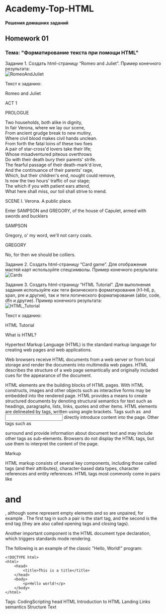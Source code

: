 # Academy-Top-HTML

#### Решения домашних заданий

## Homework 01

### Тема: "Форматирование текста при помощи HTML"

Задание 1. Создать html-страницу “Romeo and Juliet”. Пример конечного результата:        
![RomeoAndJuliet](https://github.com/KstNik/Academy-Top-HTML/assets/117995964/0b84d735-2907-4f64-ac9a-2e0ede27ad97)

Текст к заданию:

Romeo and Juliet

ACT 1

PROLOGUE

Two households, both alike in dignity,    
In fair Verona, where we lay our scene,    
From ancient grudge break to new mutiny,    
Where civil blood makes civil hands unclean.    
From forth the fatal loins of these two foes    
A pair of star-cross'd lovers take their life;    
Whose misadventured piteous overthrows    
Do with their death bury their parents' strife.    
The fearful passage of their death-mark'd love,    
And the continuance of their parents' rage,    
Which, but their children's end, nought could remove,    
Is now the two hours' traffic of our stage;    
The which if you with patient ears attend,    
What here shall miss, our toil shall strive to mend.     

SCENE I. Verona. A public place.

Enter SAMPSON and GREGORY, of the house of Capulet, armed with swords and bucklers

SAMPSON

Gregory, o' my word, we'll not carry coals.

GREGORY

No, for then we should be colliers.

Задание 2. Создать html-страницу “Card game”. Для отображения мастей карт используйте спецсимволы. Пример конечного результата:        
![Сards](https://github.com/KstNik/Academy-Top-HTML/assets/117995964/fad27b96-8436-454e-bd55-d5c1c1daa349)

Задание 3. Создать html-страницу “HTML Tutorial”. Для выполнения задания используйте как теги физического форматирования (h1-h6, p, span, pre и другие), так и теги логического форматирования (abbr, code, dfn и другие). Пример конечного результата:        
![HTML_Tutorial](https://github.com/KstNik/Academy-Top-HTML/assets/117995964/658533b8-5e4a-43c9-a1f7-8747d141ee3d)

Текст к заданию:

HTML Tutorial

What is HTML?

Hypertext Markup Language (HTML) is the standard markup language for creating web pages and web applications.

Web browsers receive HTML documents from a web server or from local storage and render the documents into multimedia web pages. HTML describes the structure of a web page semantically and originally included cues for the appearance of the document.

HTML elements are the building blocks of HTML pages. With HTML constructs, images and other objects such as interactive forms may be embedded into the rendered page. HTML provides a means to create structured documents by denoting structural semantics for text such as headings, paragraphs, lists, links, quotes and other items. HTML elements are delineated by tags, written using angle brackets. Tags such as <img /> and <input /> directly introduce content into the page. Other tags such as <p> surround and provide information about document text and may include other tags as sub-elements. Browsers do not display the HTML tags, but use them to interpret the content of the page.

Markup

HTML markup consists of several key components, including those called tags (and their attributes), character-based data types, character references and entity references. HTML tags most commonly come in pairs like <h1> and </h1>, although some represent empty elements and so are unpaired, for example <img>. The first tag in such a pair is the start tag, and the second is the end tag (they are also called opening tags and closing tags).

Another important component is the HTML document type declaration, which triggers standards mode rendering.

The following is an example of the classic "Hello, World!" program:

    <!DOCTYPE html>    
    <html>    
        <head>    
            <title>This is a title</title>    
        </head>    
        <body>    
            <p>Hello world!</p>    
        </body>    
    </html>
    
Tags: CodingScripting head HTML Introduction to HTML Landing Links semantics Structure Text
